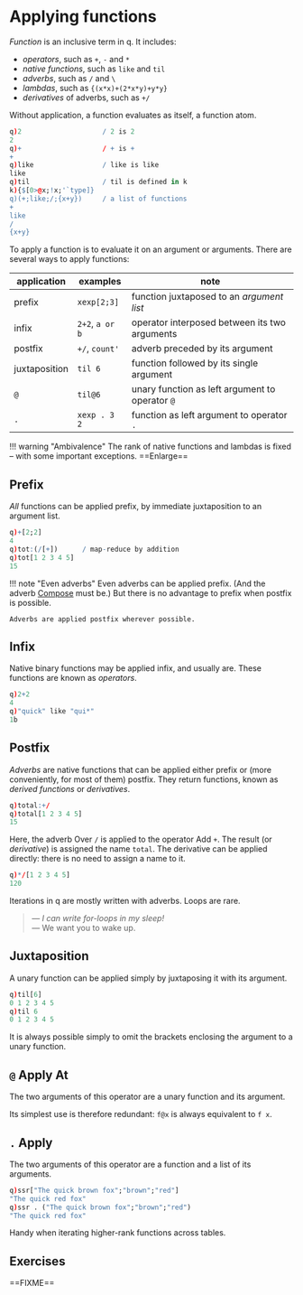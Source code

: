 # Applying functions


_Function_ is an inclusive term in q. It includes: 

-   _operators_, such as `+`, `-` and `*`
-   _native functions_, such as `like` and `til` 
-   _adverbs_, such as `/` and `\`
-   _lambdas_, such as `{(x*x)+(2*x*y)+y*y}`
-   _derivatives_ of adverbs, such as `+/`

Without application, a function evaluates as itself, a function atom.
```q
q)2                    / 2 is 2
2
q)+                    / + is +
+
q)like                 / like is like
like
q)til                  / til is defined in k
k){$[0>@x;!x;'`type]}
q)(+;like;/;{x+y})     / a list of functions
+
like
/
{x+y}
```
To apply a function is to evaluate it on an argument or arguments.
There are several ways to apply functions:

application   | examples        | note
--------------|-----------------|----------------------------------------------
prefix        | `xexp[2;3]`     | function juxtaposed to an _argument list_
infix         | `2+2`, `a or b` | operator interposed between its two arguments
postfix       | `+/`, `count'`  | adverb preceded by its argument
juxtaposition | `til 6`         | function followed by its single argument
`@`           | `til@6`         | unary function as left argument to operator `@`
`.`           | `xexp . 3 2`    | function as left argument to operator `.`


!!! warning "Ambivalence"
    The rank of native functions and lambdas is fixed – with some important exceptions. ==Enlarge==


## Prefix

_All_ functions can be applied prefix, by immediate juxtaposition to an argument list.
```q
q)+[2;2]
4
q)tot:(/[+])      / map-reduce by addition 
q)tot[1 2 3 4 5] 
15
```

!!! note "Even adverbs"
    Even adverbs can be applied prefix. (And the adverb [Compose](FIXME) must be.) But there is no advantage to prefix when postfix is possible. 

    Adverbs are applied postfix wherever possible. 


## Infix

Native binary functions may be applied infix, and usually are. These functions are known as _operators_.
```q
q)2+2
4
q)"quick" like "qui*"
1b
```


## Postfix

_Adverbs_ are native functions that can be applied either prefix or (more conveniently, for most of them) postfix. They return functions, known as _derived functions_ or _derivatives_.
```q
q)total:+/
q)total[1 2 3 4 5]
15
```
Here, the adverb Over `/` is applied to the operator Add `+`. The result (or _derivative_) is assigned the name `total`. The derivative can be applied directly: there is no need to assign a name to it.
```q
q)*/[1 2 3 4 5]
120
```
Iterations in q are mostly written with adverbs. Loops are rare. 

> — _I can write for-loops in my sleep!_  
> — We want you to wake up.


## Juxtaposition

A unary function can be applied simply by juxtaposing it with its argument.
```q
q)til[6]
0 1 2 3 4 5
q)til 6
0 1 2 3 4 5
```
It is always possible simply to omit the brackets enclosing the argument to a unary function. 


## `@` Apply At

The two arguments of this operator are a unary function and its argument. 

Its simplest use is therefore redundant: `f@x` is always equivalent to `f x`. 


## `.` Apply

The two arguments of this operator are a function and a list of its arguments. 
```q
q)ssr["The quick brown fox";"brown";"red"]
"The quick red fox"
q)ssr . ("The quick brown fox";"brown";"red")
"The quick red fox"
```
Handy when iterating higher-rank functions across tables.


## Exercises 

==FIXME==